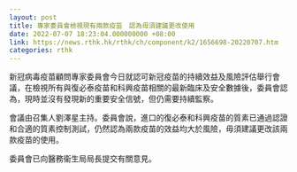 ```yaml
---
layout: post
title: 專家委員會檢視現有兩款疫苗　認為毋須建議更改使用
date: 2022-07-07 18:23:04.000000000 +08:00
link: https://news.rthk.hk/rthk/ch/component/k2/1656698-20220707.htm
categories: rthk
---
```


新冠病毒疫苗顧問專家委員會今日就認可新冠疫苗的持續效益及風險評估舉行會議，在檢視所有與復必泰疫苗和科興疫苗相關的最新臨床及安全數據後，委員會認為，現時並沒有發現新的重要安全信號，但仍需要持續監察。

會議由召集人劉澤星主持。委員會說，進口的復必泰和科興疫苗的質素已通過認證和合適的質素控制測試，仍然認為兩款疫苗的效益均大於風險，毋須建議更改該兩款疫苗的使用。

委員會已向醫務衞生局局長提交有關意見。

